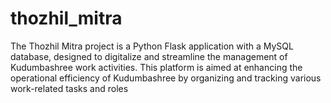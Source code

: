 # thozhil_mitra
The Thozhil Mitra project is a Python Flask application with a MySQL database, designed to digitalize and streamline the management of Kudumbashree work activities. This platform is aimed at enhancing the operational efficiency of Kudumbashree by organizing and tracking various work-related tasks and roles
